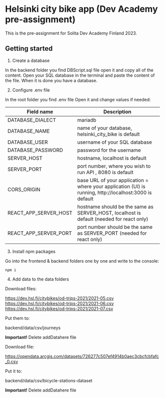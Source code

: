 # Helsinki city bike app (Dev Academy pre-assignment)

This is the pre-assignment for Solita Dev Academy Finland 2023.

## Getting started

1. Create a database

In the backend folder you find DBScript.sql file open it and copy all of the content.
Open your SQL database in the terminal and paste the content of the file.
When it is done you have a database.

2. Configure .env file

In the root folder you find .env file
Open it and change values if needed:

| Field name            | Description                                                                                                             |
|-----------------------|-------------------------------------------------------------------------------------------------------------------------|
| DATABASE_DIALECT      | mariadb
| DATABASE_NAME         | name of your database, helsinki_city_bike is default                                                                    |
| DATABASE_USER         | username of your SQL database                                                                                           |
| DATABASE_PASSWORD     | password for the username                                                                                               |
| SERVER_HOST           | hostname, localhost is default                                                                                          |
| SERVER_PORT           | port number, where you wish to run API , 8080 is default                                                                |
| CORS_ORIGIN           | base URL of your application = where your application (UI) is running, http://localhost:3000 is default                 |
| REACT_APP_SERVER_HOST | hostname should be the same as SERVER_HOST, localhost is default (needed for react only)                                |
| REACT_APP_SERVER_PORT | port number should be the same as SERVER_PORT (needed for react only)                                                   |

3. Install npm packages

Go into the frontend & backend folders one by one and write to the console:

<code>npm i</code>

4. Add data to the data folders

  Download files:
  
  https://dev.hsl.fi/citybikes/od-trips-2021/2021-05.csv <br/>
  https://dev.hsl.fi/citybikes/od-trips-2021/2021-06.csv <br/>
  https://dev.hsl.fi/citybikes/od-trips-2021/2021-07.csv <br/>
  
  Put them to: 
  
  backend/data/csv/journeys
  
  **Important!** Delete addDatahere file

  Download file:
  
  https://opendata.arcgis.com/datasets/726277c507ef4914b0aec3cbcfcbfafc_0.csv
  
   Put it to: 
   
   backend/data/csv/bicycle-stations-dataset
   
   **Important!** Delete addDatahere file
  
